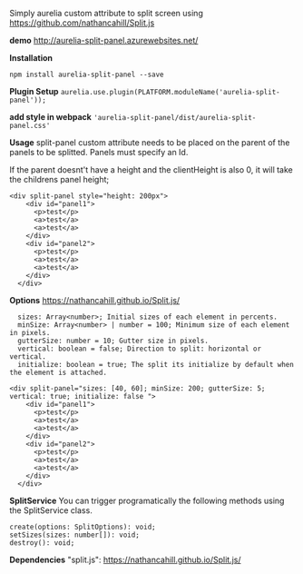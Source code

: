 Simply aurelia custom attribute to split screen using https://github.com/nathancahill/Split.js

**demo**
http://aurelia-split-panel.azurewebsites.net/

**Installation**

`npm install aurelia-split-panel --save`

**Plugin Setup**
`aurelia.use.plugin(PLATFORM.moduleName('aurelia-split-panel'));`

**add style in webpack**
`'aurelia-split-panel/dist/aurelia-split-panel.css'`

**Usage**
split-panel custom attribute needs to be placed on the parent of the panels to be splitted.
Panels must specify an Id.

If the parent doesnt't have a height and the clientHeight is also 0, it will take the childrens panel height;
``` 
<div split-panel style="height: 200px">
    <div id="panel1">
      <p>test</p>
      <a>test</a>
      <a>test</a>
    </div>
    <div id="panel2">
      <p>test</p>
      <a>test</a>
      <a>test</a>
    </div>
  </div>
  ```

  **Options**
  https://nathancahill.github.io/Split.js/
```
  sizes: Array<number>; Initial sizes of each element in percents.
  minSize: Array<number> | number = 100; Minimum size of each element in pixels.
  gutterSize: number = 10; Gutter size in pixels.
  vertical: boolean = false; Direction to split: horizontal or vertical.
  initialize: boolean = true; The split its initialize by default when the element is attached. 
```

``` 
<div split-panel="sizes: [40, 60]; minSize: 200; gutterSize: 5; vertical: true; initialize: false ">
    <div id="panel1">
      <p>test</p>
      <a>test</a>
      <a>test</a>
    </div>
    <div id="panel2">
      <p>test</p>
      <a>test</a>
      <a>test</a>
    </div>
  </div>
  ```
  
  **SplitService**
  You can trigger programatically the following methods using the SplitService class.
  ```
  create(options: SplitOptions): void;
  setSizes(sizes: number[]): void;
  destroy(): void;
  ```

  **Dependencies**
  "split.js": https://nathancahill.github.io/Split.js/
